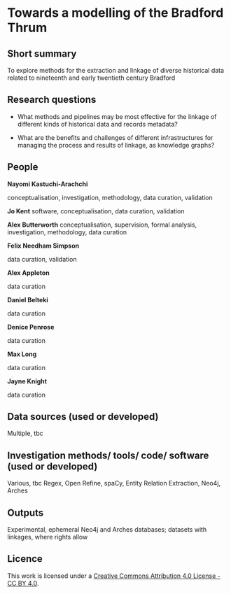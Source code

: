 # Towards a modelling of the Bradford Thrum


## Short summary
To explore methods for the extraction and linkage of diverse historical data related to nineteenth and early twentieth century Bradford




## Research questions

- What methods and pipelines may be most effective for the linkage of different kinds of historical data and records metadata?

- What are the benefits and challenges of different infrastructures for managing the process and results of linkage, as knowledge graphs?



## People 

**Nayomi Kastuchi-Arachchi**

conceptualisation, investigation, methodology, data curation, validation

**Jo Kent**
software, conceptualisation, data curation, validation


**Alex Butterworth**
conceptualisation, supervision, formal analysis, investigation, methodology, data curation


**Felix Needham Simpson**

data curation, validation


**Alex Appleton**

data curation


**Daniel Belteki**

data curation

**Denice Penrose**

data curation

**Max Long**

data curation


**Jayne Knight**

data curation



## Data sources (used or developed)

Multiple, tbc



## Investigation methods/ tools/ code/ software (used or developed)

Various, tbc Regex, Open Refine, spaCy, Entity Relation Extraction, Neo4j, Arches




## Outputs 

Experimental, ephemeral Neo4j and Arches databases; datasets with linkages, where rights allow





## Licence 
This work is licensed under a [Creative Commons Attribution 4.0 License - CC BY 4.0](https://creativecommons.org/licenses/by/4.0/).
